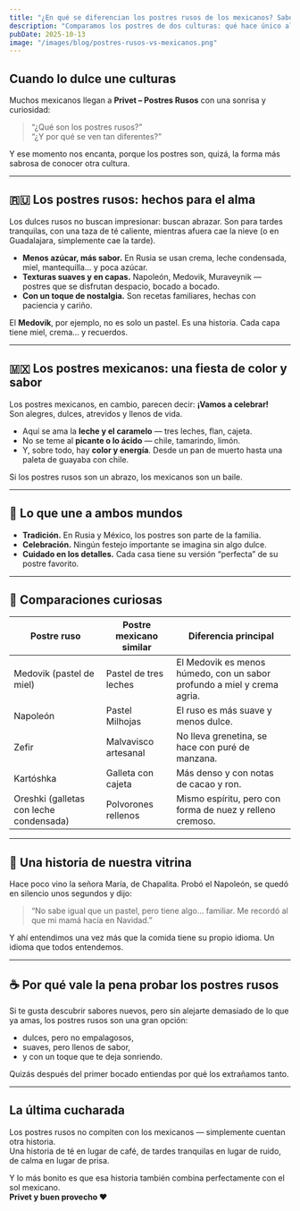 ```yaml
---
title: "¿En qué se diferencian los postres rusos de los mexicanos? Sabores, tradiciones y descubrimientos dulces"
description: "Comparamos los postres de dos culturas: qué hace único al Medovik frente al tres leches y por qué el zefir despierta recuerdos de infancia incluso lejos de Rusia."
pubDate: 2025-10-13
image: "/images/blog/postres-rusos-vs-mexicanos.png"
---
```


## Cuando lo dulce une culturas

Muchos mexicanos llegan a **Privet – Postres Rusos** con una sonrisa y curiosidad:  
> “¿Qué son los postres rusos?”  
> “¿Y por qué se ven tan diferentes?”

Y ese momento nos encanta, porque los postres son, quizá, la forma más sabrosa de conocer otra cultura.

---

## 🇷🇺 Los postres rusos: hechos para el alma

Los dulces rusos no buscan impresionar: buscan abrazar. Son para tardes tranquilas, con una taza de té caliente, mientras afuera cae la nieve (o en Guadalajara, simplemente cae la tarde).

- **Menos azúcar, más sabor.** En Rusia se usan crema, leche condensada, miel, mantequilla… y poca azúcar.  
- **Texturas suaves y en capas.** Napoleón, Medovik, Muraveynik — postres que se disfrutan despacio, bocado a bocado.  
- **Con un toque de nostalgia.** Son recetas familiares, hechas con paciencia y cariño.

El **Medovik**, por ejemplo, no es solo un pastel. Es una historia. Cada capa tiene miel, crema… y recuerdos.

---

## 🇲🇽 Los postres mexicanos: una fiesta de color y sabor

Los postres mexicanos, en cambio, parecen decir: **¡Vamos a celebrar!**  
Son alegres, dulces, atrevidos y llenos de vida.

- Aquí se ama la **leche y el caramelo** — tres leches, flan, cajeta.  
- No se teme al **picante o lo ácido** — chile, tamarindo, limón.  
- Y, sobre todo, hay **color y energía**. Desde un pan de muerto hasta una paleta de guayaba con chile.

Si los postres rusos son un abrazo, los mexicanos son un baile.

---

## 🧁 Lo que une a ambos mundos

- **Tradición.** En Rusia y México, los postres son parte de la familia.  
- **Celebración.** Ningún festejo importante se imagina sin algo dulce.  
- **Cuidado en los detalles.** Cada casa tiene su versión “perfecta” de su postre favorito.

---

## 🍯 Comparaciones curiosas

| Postre ruso              | Postre mexicano similar | Diferencia principal |
|--------------------------|--------------------------|----------------------|
| Medovik (pastel de miel) | Pastel de tres leches    | El Medovik es menos húmedo, con un sabor profundo a miel y crema agria. |
| Napoleón                 | Pastel Milhojas          | El ruso es más suave y menos dulce. |
| Zefir                    | Malvavisco artesanal     | No lleva grenetina, se hace con puré de manzana. |
| Kartóshka                | Galleta con cajeta       | Más denso y con notas de cacao y ron. |
| Oreshki (galletas con leche condensada) | Polvorones rellenos | Mismo espíritu, pero con forma de nuez y relleno cremoso. |

---

## 💬 Una historia de nuestra vitrina

Hace poco vino la señora María, de Chapalita. Probó el Napoleón, se quedó en silencio unos segundos y dijo:

> “No sabe igual que un pastel, pero tiene algo… familiar. Me recordó al que mi mamá hacía en Navidad.”

Y ahí entendimos una vez más que la comida tiene su propio idioma. Un idioma que todos entendemos.

---

## ☕ Por qué vale la pena probar los postres rusos

Si te gusta descubrir sabores nuevos, pero sin alejarte demasiado de lo que ya amas, los postres rusos son una gran opción:

- dulces, pero no empalagosos,  
- suaves, pero llenos de sabor,  
- y con un toque que te deja sonriendo.

Quizás después del primer bocado entiendas por qué los extrañamos tanto.

---

## La última cucharada

Los postres rusos no compiten con los mexicanos — simplemente cuentan otra historia.  
Una historia de té en lugar de café, de tardes tranquilas en lugar de ruido, de calma en lugar de prisa.

Y lo más bonito es que esa historia también combina perfectamente con el sol mexicano.  
**Privet y buen provecho ❤️**
